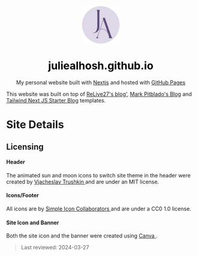 <div align="center">
  <img alt="Logo" src="/static/images/logo.png" width="100px" />
</div>
<h1 align="center">
  <a href="https://juliealhosh.github.io/" style="text-decoration: none;color: black">juliealhosh.github.io</a>
</h1>
<p align="center">
  My personal website built with <a href="https://nextjs.org/" target="_blank">Nextjs</a> and hosted with <a href="https://pages.github.com/" target="_blank">GitHub Pages</a>
</p>

This website was built on top of [ReLive27's blog'](https://github.com/ReLive27/ReLive27.github.io), [Mark Pitblado's Blog](https://github.com/mark-pitblado/personal-website) and [Tailwind Next JS Starter Blog](https://github.com/timlrx/tailwind-nextjs-starter-blog) templates.


<div className="px-6 py-32 lg:px-8">
  <div className="mx-auto max-w-3xl text-text leading-7">
    <h1 className="mt-2 text-3xl text-indigo-950 dark:text-slate-50 font-bold tracking-tight sm:text-4xl">
      Site Details
    </h1>
    <h2 className="mt-6 text-2xl text-indigo-950 dark:text-slate-50 font-bold tracking-tight sm:text-3xl">
      Licensing
    </h2>
    <h4 className="mt-3 text-lg font-bold text-indigo-950 dark:text-slate-50">Header</h4>
    <p className="mt-3 leading-8 text-indigo-950 dark:text-slate-50">
      The animated sun and moon icons to switch site theme in the header were created by
      <a
        href="https://github.com/cyberalien/line-md"
        className="text-indigo-950 hover:text-purple-400 dark:hover:text-purple-300 dark:text-slate-50 "
      >
        Vjacheslav Trushkin
      </a>
      and are under an MIT license.
    </p>
    <h4 className="mt-3 text-lg font-bold text-indigo-950 dark:text-slate-50">
      Icons/Footer
    </h4>
    <p className="mt-3 leading-8 text-indigo-950 dark:text-slate-50">
      All icons are by
      <a
        href="https://github.com/simple-icons/simple-icons"
        className="text-indigo-950 dark:text-slate-50 hover:text-purple-400 dark:hover:text-purple-300"
      >
        Simple Icon Collaborators
      </a>
      and are under a CC0 1.0 license.
    </p>
    <h4 className="mt-3 text-lg font-bold text-indigo-950 dark:text-slate-50 hover:text-purple-400 dark:hover:text-purple-300">
      Site Icon and Banner
    </h4>
    <p className="mt-3 leading-8 text-indigo-950 dark:text-slate-50">
      Both the site icon and the banner were created using
      <a
        href="https://www.canva.com/"
        className="text-indigo-950 dark:text-slate-50 hover:text-purple-400 dark:hover:text-purple-300"
      >
        Canva
      </a>
      .
    </p>
    <blockquote className="mt-6 text-indigo-950 dark:text-slate-50">
      Last reviewed: 2024-03-27
    </blockquote>
  </div>
</div>